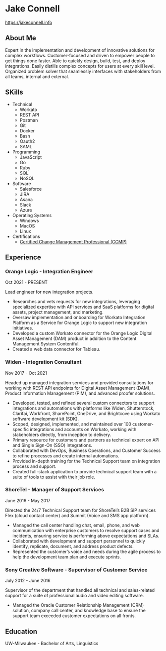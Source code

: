 # Jake Connell

<https://jakeconnell.info>

## About Me

Expert in the implementation and development of innovative solutions for complex workflows. Customer-focused and driven to empower people to get things done faster. Able to quickly design, build, test, and deploy integrations. Easily distills complex concepts for users at every skill level. Organized problem solver that seamlessly interfaces with stakeholders from all teams, internal and external.

## SKills

- Technical
  - Workato
  - REST API
  - Postman
  - Git
  - Docker
  - Bash
  - Oauth2
  - SAML
- Programming
  - JavaScript
  - Go
  - Ruby
  - SQL
  - NoSQL
- Software
  - Salesforce
  - JIRA
  - Asana
  - Slack
  - Azure
- Operating Systems
  - Windows
  - MacOS
  - Linux
- Certifications
  - [Certified Change Management Professional (CCMP)](https://www.credly.com/badges/ba63eca1-545a-44a2-918c-622a57846fd6/)

## Experience

### Orange Logic - Integration Engineer

Oct 2021 - PRESENT

Lead engineer for new integration projects.

- Researches and vets requests for new integrations, leveraging specialized expertise with API services and SaaS platforms for digital assets, project management, and marketing.
- Oversaw implementation and onboarding for Workato Integration Platform as a Service for Orange Logic to support new integration initiatives.
- Developed a custom Workato connector for the Orange Logic Digital Asset Management (DAM) product in addition to the Content Management System Contentful.
- Created a web data connector for Tableau.

### Widen - Integration Consultant

Nov 2017 - Oct 2021

Headed up managed integration services and provided consultations for working with REST API endpoints for Digital Asset Management (DAM), Product Information Management (PIM), and advanced proofer solutions.

- Developed, tested, and refined several custom connectors to support integrations and automations with platforms like Widen, Shutterstock, Clarifai, Workfront, SharePoint, OneDrive, and Brightcove using Workato software development kit (SDK).
- Scoped, designed, implemented, and maintained over 100 customer-specific integrations and accounts on Workato, working with stakeholders directly, from inception to delivery.
- Primary resource for customers and partners as technical expert on API and Single Sign-On (SSO) integrations.
- Collaborated with DevOps, Business Operations, and Customer Success to refine processes and create internal automations.
- Provided in-depth training for the Technical Support team on integration process and support.
- Created full-stack application to provide technical support team with a suite of tools to assist with their job role.

### ShoreTel - Manager of Support Services

June 2016 - May 2017

Directed the 24/7 Technical Support team for ShoreTel’s B2B SIP services Flex (cloud contact center) and Summit (Voice and SMS app platform).

- Managed the call center handling chat, email, phone, and web communication with enterprise customers to resolve support cases and incidents, ensuring service is performing above expectations and SLAs.
- Collaborated with development and support personnel to quickly identify, replicate, document, and address product defects.
- Represented the customer’s voice and needs during the agile process to help the development team plan and execute sprints.

### Sony Creative Software - Supervisor of Customer Service

July 2012 - June 2016

Supervisor of the department that handled all technical and sales-related support for a suite of professional audio and video editing software.

- Managed the Oracle Customer Relationship Management (CRM) solution, company call center, and knowledge base to ensure the support team exceeded customer expectations on all fronts.

## Education

UW-Milwaukee - Bachelor of Arts, Linguistics